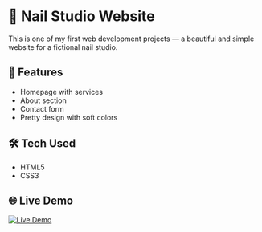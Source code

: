 # 💅 Nail Studio Website

This is one of my first web development projects — a beautiful and simple website for a fictional nail studio.

## 🌸 Features
- Homepage with services
- About section
- Contact form
- Pretty design with soft colors

## 🛠️ Tech Used
- HTML5
- CSS3

## 🌐 Live Demo
[![Live Demo](https://img.shields.io/badge/Live-Demo-purple?style=for-the-badge)](https://ninavardo.github.io/nailstudio-project/)

